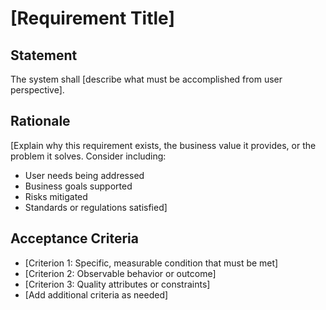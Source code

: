 # [Requirement Title]

## Statement

The system shall [describe what must be accomplished from user perspective].

## Rationale

[Explain why this requirement exists, the business value it provides, or the problem it solves. Consider including:
- User needs being addressed
- Business goals supported
- Risks mitigated
- Standards or regulations satisfied]

## Acceptance Criteria

- [Criterion 1: Specific, measurable condition that must be met]
- [Criterion 2: Observable behavior or outcome]
- [Criterion 3: Quality attributes or constraints]
- [Add additional criteria as needed]
